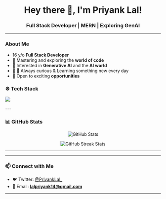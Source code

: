 <h1 align="center">Hey there 👋, I'm Priyank Lal!</h1>
<h3 align="center">Full Stack Developer | MERN | Exploring GenAI</h3>

---

###  About Me
- 16 y/o  **Full Stack Developer**
- 🧠 Mastering and exploring the **world of code**
- 🤖 Interested in **Generative AI** and the **AI world**
- 🚀 🌱 Always curious & Learning something new every day
- 💼 Open to exciting **opportunities**


### ⚙️ Tech Stack
<p align="left">
  <img src="https://skillicons.dev/icons?i=html,css,js,ts,react,nextjs,nodejs,express,mongodb,bootstrap,tailwind,postman,git,github,vercel" />
</p>
---

### 📊 GitHub Stats
<p align="center">
  <img src="https://github-readme-stats.vercel.app/api?username=Priyank-Lal&show_icons=true&theme=radical" alt="GitHub Stats" />
</p>

<p align="center">
  <img src="https://github-readme-streak-stats.herokuapp.com/?user=priyanklal&theme=radical" alt="GitHub Streak Stats" />
</p>

---

---

### 📫 Connect with Me
- 🐦 Twitter: [@PriyankLal_](https://twitter.com/PriyankLal_)  
- 📧 Email: **lalpriyank14@gmail.com**

---
